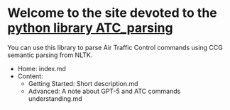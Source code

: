 # Welcome to the site devoted to the [python library ATC_parsing](https://github.com/sash-tim/ATC-parsing)

You can use this library to parse Air Traffic Control commands using CCG semantic parsing from NLTK.

- Home: index.md
- Content:
    - Getting Started: Short description.md
    - Advanced: A note about GPT-5 and ATC commands understanding.md
